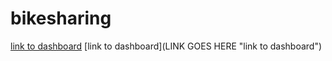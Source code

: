# bikesharing

[link to dashboard](./Challenge.twb)
[link to dashboard](LINK GOES HERE "link to dashboard")
